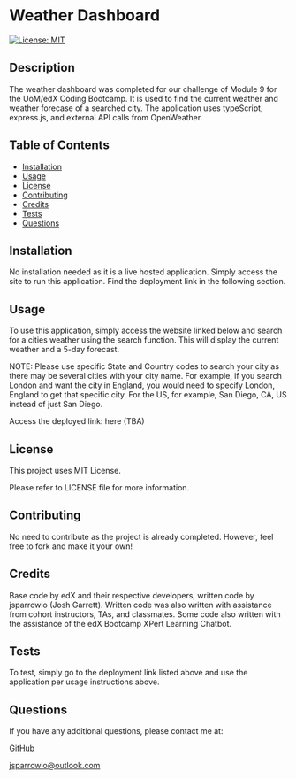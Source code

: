 # Weather Dashboard

[![License: MIT](https://img.shields.io/badge/License-MIT-yellow.svg)](https://opensource.org/licenses/MIT)
                 
## Description
  
The weather dashboard was completed for our challenge of Module 9 for the UoM/edX Coding Bootcamp. It is used to find the current weather and weather forecase of a searched city. The application uses typeScript, express.js, and external API calls from OpenWeather.
  
## Table of Contents
  
- [Installation](#installation)
- [Usage](#usage)
- [License](#license)
- [Contributing](#contributing)
- [Credits](#credits)
- [Tests](#tests)
- [Questions](#questions)
  
## Installation
  
No installation needed as it is a live hosted application. Simply access the site to run this application. Find the deployment link in the following section.
  
## Usage
  
To use this application, simply access the website linked below and search for a cities weather using the search function. This will display the current weather and a 5-day forecast.

NOTE: Please use specific State and Country codes to search your city as there may be several cities with your city name. For example, if you search London and want the city in England, you would need to specify London, England to get that specific city. For the US, for example, San Diego, CA, US instead of just San Diego.

Access the deployed link: here (TBA)

## License
This project uses MIT License.

Please refer to LICENSE file for more information.
 
## Contributing
  
No need to contribute as the project is already completed. However, feel free to fork and make it your own!
  
## Credits
  
Base code by edX and their respective developers, written code by jsparrowio (Josh Garrett). Written code was also written with assistance from cohort instructors, TAs, and classmates. Some code also written with the assistance of the edX Bootcamp XPert Learning Chatbot.
  
## Tests
  
To test, simply go to the deployment link listed above and use the application per usage instructions above.
  
## Questions
  
If you have any additional questions, please contact me at:
  
[GitHub](https://www.github.com/jsparrowio)
  
[jsparrowio@outlook.com](mailto:jsparrowio@outlook.com)